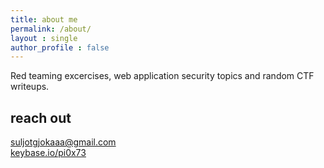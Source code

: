 ```yaml
---
title: about me  
permalink: /about/
layout : single
author_profile : false
---
```


Red teaming excercises, web application security topics and random CTF writeups.

## reach out
[suljotgjokaaa@gmail.com](mailto:suljotgjokaaa@gmail.com)  
[keybase.io/pi0x73](https://keybase.io/pi0x73)

